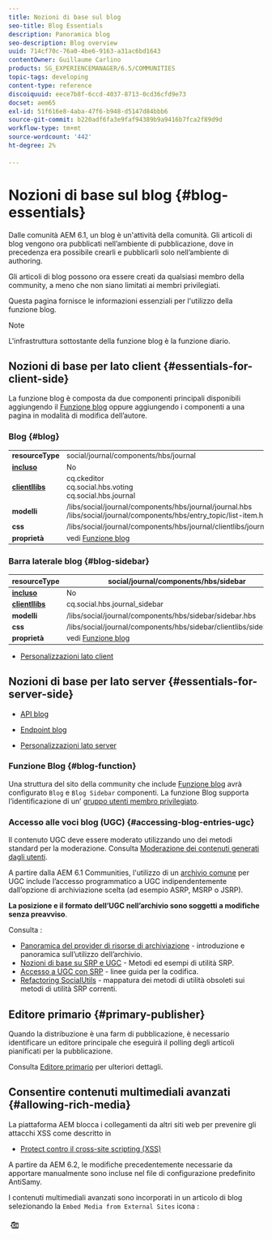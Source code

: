 ```yaml
---
title: Nozioni di base sul blog
seo-title: Blog Essentials
description: Panoramica blog
seo-description: Blog overview
uuid: 714cf70c-76a0-4be6-9163-a31ac6bd1643
contentOwner: Guillaume Carlino
products: SG_EXPERIENCEMANAGER/6.5/COMMUNITIES
topic-tags: developing
content-type: reference
discoiquuid: eece7b8f-6ccd-4037-8713-0cd36cfd9e73
docset: aem65
exl-id: 51f616e8-4aba-47f6-b948-d5147d84bbb6
source-git-commit: b220adf6fa3e9faf94389b9a9416b7fca2f89d9d
workflow-type: tm+mt
source-wordcount: '442'
ht-degree: 2%

---
```


# Nozioni di base sul blog {#blog-essentials}

Dalle comunità AEM 6.1, un blog è un&#39;attività della comunità. Gli articoli di blog vengono ora pubblicati nell’ambiente di pubblicazione, dove in precedenza era possibile crearli e pubblicarli solo nell’ambiente di authoring.

Gli articoli di blog possono ora essere creati da qualsiasi membro della community, a meno che non siano limitati ai membri privilegiati.

Questa pagina fornisce le informazioni essenziali per l&#39;utilizzo della funzione blog.

>[!NOTE]
>
>L&#39;infrastruttura sottostante della funzione blog è la funzione diario.

## Nozioni di base per lato client {#essentials-for-client-side}

La funzione blog è composta da due componenti principali disponibili aggiungendo il [Funzione blog](/help/communities/functions.md#blog-function) oppure aggiungendo i componenti a una pagina in modalità di modifica dell’autore.

### Blog {#blog}

<table>
 <tbody>
  <tr>
   <td> <strong>resourceType</strong></td>
   <td>social/journal/components/hbs/journal</td>
  </tr>
  <tr>
   <td> <a href="/help/communities/scf.md#add-or-include-a-communities-component"><strong>incluso</strong></a></td>
   <td>No</td>
  </tr>
  <tr>
   <td> <a href="/help/communities/clientlibs.md"><strong>clientllibs</strong></a></td>
   <td>cq.ckeditor<br /> cq.social.hbs.voting<br /> cq.social.hbs.journal</td>
  </tr>
  <tr>
   <td> <strong>modelli</strong></td>
   <td> /libs/social/journal/components/hbs/journal/journal.hbs<br /> /libs/social/journal/components/hbs/entry_topic/list-item.hbs</td>
  </tr>
  <tr>
   <td> <strong>css</strong></td>
   <td> /libs/social/journal/components/hbs/journal/clientlibs/journal.css</td>
  </tr>
  <tr>
   <td><strong> proprietà</strong></td>
   <td>vedi <a href="/help/communities/blog-feature.md">Funzione blog</a></td>
  </tr>
 </tbody>
</table>

### Barra laterale blog {#blog-sidebar}

| **resourceType** | social/journal/components/hbs/sidebar |
|---|---|
| [**incluso**](/help/communities/scf.md#add-or-include-a-communities-component) | No |
| [**clientllibs**](/help/communities/clientlibs.md) | cq.social.hbs.journal_sidebar |
| **modelli** | /libs/social/journal/components/hbs/sidebar/sidebar.hbs |
| **css** | /libs/social/journal/components/hbs/sidebar/clientlibs/sidebar.css |
| **proprietà** | vedi [Funzione blog](/help/communities/blog-feature.md) |

* [Personalizzazioni lato client](/help/communities/client-customize.md)

## Nozioni di base per lato server {#essentials-for-server-side}

* [API blog](https://helpx.adobe.com/experience-manager/6-5/sites/developing/using/reference-materials/javadoc/com/adobe/cq/social/journal/client/api/package-summary.html)

* [Endpoint blog](https://helpx.adobe.com/experience-manager/6-5/sites/developing/using/reference-materials/javadoc/com/adobe/cq/social/journal/client/endpoints/package-summary.html)

* [Personalizzazioni lato server](/help/communities/server-customize.md)

### Funzione Blog {#blog-function}

Una struttura del sito della community che include [Funzione blog](/help/communities/functions.md#blog-function) avrà configurato `Blog` e `Blog Sidebar` componenti. La funzione Blog supporta l’identificazione di un’ [gruppo utenti membro privilegiato](/help/communities/users.md#privileged-members-group).

### Accesso alle voci blog (UGC) {#accessing-blog-entries-ugc}

Il contenuto UGC deve essere moderato utilizzando uno dei metodi standard per la moderazione.
Consulta [Moderazione dei contenuti generati dagli utenti](/help/communities/moderate-ugc.md).

A partire dalla AEM 6.1 Communities, l&#39;utilizzo di un [archivio comune](/help/communities/working-with-srp.md) per UGC include l’accesso programmatico a UGC indipendentemente dall’opzione di archiviazione scelta (ad esempio ASRP, MSRP o JSRP).

**La posizione e il formato dell’UGC nell’archivio sono soggetti a modifiche senza preavviso**.

Consulta :

* [Panoramica del provider di risorse di archiviazione](/help/communities/srp.md) - introduzione e panoramica sull’utilizzo dell’archivio.
* [Nozioni di base su SRP e UGC](/help/communities/srp-and-ugc.md) - Metodi ed esempi di utilità SRP.
* [Accesso a UGC con SRP](/help/communities/accessing-ugc-with-srp.md) - linee guida per la codifica.
* [Refactoring SocialUtils](/help/communities/socialutils.md) - mappatura dei metodi di utilità obsoleti sui metodi di utilità SRP correnti.

## Editore primario {#primary-publisher}

Quando la distribuzione è una farm di pubblicazione, è necessario identificare un editore principale che eseguirà il polling degli articoli pianificati per la pubblicazione.

Consulta [Editore primario](/help/communities/deploy-communities.md#primary-publisher) per ulteriori dettagli.

## Consentire contenuti multimediali avanzati {#allowing-rich-media}

La piattaforma AEM blocca i collegamenti da altri siti web per prevenire gli attacchi XSS come descritto in

* [Protect contro il cross-site scripting (XSS)](/help/sites-developing/security.md#protect-against-cross-site-scripting-xss)

A partire da AEM 6.2, le modifiche precedentemente necessarie da apportare manualmente sono incluse nel file di configurazione predefinito AntiSamy.

I contenuti multimediali avanzati sono incorporati in un articolo di blog selezionando la `Embed Media from External Sites` icona :

![media](assets/media-icon.png)
